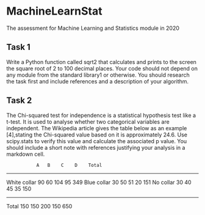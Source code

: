 # MachineLearnStat
The assessment for Machine Learning and Statistics module in 2020

## Task 1
Write a Python function called sqrt2 that calculates and prints to the screen the square root of 2 to 100 decimal places. Your code should
not depend on any module from the standard library1 or otherwise. You should research the task first and include references and a description of your algorithm.

## Task 2
The Chi-squared test for independence is a statistical hypothesis test like a t-test. It is used to analyse whether two categorical variables
are independent. The Wikipedia article gives the table below as an example [4],stating the Chi-squared value based on it is approximately 24.6. Use scipy.stats to verify this value and calculate the associated p value. You should include a short note with references justifying your analysis in a markdown cell. 


               A   B    C    D    Total
-----------------------------------------
White collar  90  60  104   95    349
Blue collar   30  50   51   20    151
No collar     30  40   45   35    150

-----------------------------------------
Total        150 150  200  150    650

